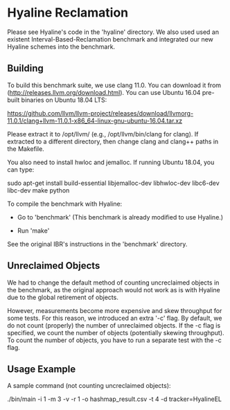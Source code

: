 # Hyaline Reclamation

Please see Hyaline's code in the 'hyaline' directory. We also used used an
existent Interval-Based-Reclamation benchmark and integrated our new Hyaline
schemes into the benchmark.

## Building

To build this benchmark suite, we use clang 11.0. You can
download it from (http://releases.llvm.org/download.html). You can use
Ubuntu 16.04 pre-built binaries on Ubuntu 18.04 LTS:

https://github.com/llvm/llvm-project/releases/download/llvmorg-11.0.1/clang+llvm-11.0.1-x86_64-linux-gnu-ubuntu-16.04.tar.xz

Please extract it to /opt/llvm/ (e.g., /opt/llvm/bin/clang for clang).
If extracted to a different directory, then change clang and
clang++ paths in the Makefile.

You also need to install hwloc and jemalloc. If running Ubuntu 18.04, you
can type:

sudo apt-get install build-essential libjemalloc-dev libhwloc-dev libc6-dev libc-dev make python

To compile the benchmark with Hyaline:

* Go to 'benchmark'
(This benchmark is already modified to use Hyaline.)

* Run 'make'

See the original IBR's instructions in the 'benchmark' directory.

## Unreclaimed Objects

We had to change the default method of counting uncreclaimed
objects in the benchmark, as the original approach would not work
as is with Hyaline due to the global retirement of objects.

However, measurements become more expensive and skew throughput
for some tests. For this reason, we introduced an extra '-c'
flag. By default, we do not count (properly) the number of
unreclaimed objects. If the -c flag is specified, we count
the number of objects (potentially skewing throughput). To count
the number of objects, you have to run a separate test with the -c flag.

## Usage Example

A sample command (not counting uncreclaimed objects):

./bin/main -i 1 -m 3 -v -r 1 -o hashmap_result.csv  -t 4 -d tracker=HyalineEL
